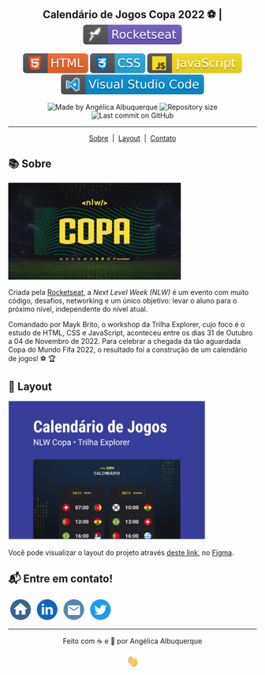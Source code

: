 ﻿<h2 align="center">
  Calendário de Jogos Copa 2022 ⚽  | <img alt="badge rocketseat" align="center" src="https://raw.githubusercontent.com/angelicaalbuquerque/badges-and-icons/f96545c39b9ff34534ee166d78e4bcef00de3928/badges/rocketseat.svg">
</h2>

<p align="center">
<img alt="badge html" src="https://raw.githubusercontent.com/angelicaalbuquerque/badges-and-icons/f96545c39b9ff34534ee166d78e4bcef00de3928/badges/html.svg">
<img alt="badge css" src="https://raw.githubusercontent.com/angelicaalbuquerque/badges-and-icons/f96545c39b9ff34534ee166d78e4bcef00de3928/badges/css.svg">
<img alt="badge javascript" src="https://raw.githubusercontent.com/angelicaalbuquerque/badges-and-icons/d369e43d97e48a84cda8328adbd77b1ba280ebbf/badges/javascript.svg">
<img alt="badge vscode" src="https://raw.githubusercontent.com/angelicaalbuquerque/badges-and-icons/f96545c39b9ff34534ee166d78e4bcef00de3928/badges/visual-studio-code.svg">
</p>

<p align="center">
<img alt="Made by Angélica Albuquerque" src="https://img.shields.io/badge/made%20by-Angélica Albuquerque-%20?color=F7DD43">
<img alt="Repository size" src="https://img.shields.io/github/repo-size/angelicaalbuquerque/nlw-world-cup-explorer_rocketseat?color=F7DD43">
<img alt="Last commit on GitHub" src="https://img.shields.io/github/last-commit/angelicaalbuquerque/nlw-world-cup-explorer_rocketseat?color=F7DD43">
</p>

---

<p align="center">
  <a href="#-Sobre">Sobre</a>&nbsp;&nbsp;|&nbsp;
  <a>
    <a href="#-Sobre">Layout</a>&nbsp;&nbsp;|&nbsp;
  <a>
  <a href="#-Entre-em-contato">Contato</a>
</p>

## 📚 Sobre

<div align="left">
    <img src=".github\nlw-copa.png" width="350"/>
</div>

<p>
Criada pela <a href="https://rocketseat.com.br/" target="_blank">Rocketseat</a>, a <em>Next Level Week (NLW)</em> é um evento com muito código, desafios, networking e um único objetivo: levar o aluno para o próximo nível, independente do nível atual.

Comandado por Mayk Brito, o workshop da Trilha Explorer, cujo foco é o estudo de HTML, CSS e JavaScript, aconteceu entre os dias 31 de Outubro a 04 de Novembro de 2022. Para celebrar a chegada da tão aguardada Copa do Mundo Fifa 2022, o resultado foi a construção de um calendário de jogos! ⚽ 🏆

</p>

## 🔖 Layout

<div align="left">
    <img src=".github\Capa.png" width="400"/>
</div>

Você pode visualizar o layout do projeto através [deste link](https://www.figma.com/community/file/1169028052212317700), no [Figma](http://figma.com/).

## 📬 Entre em contato!

<p align="left">
    <a href="https://www.frontangie.dev/" target="blank" style="text-decoration: none; color: unset;">
    <img align="center" src="https://raw.githubusercontent.com/angelicaalbuquerque/badges-and-icons/main/icons/circle/portfolio.svg" alt="frontangie.dev" height="50" width="50" />
  </a>
  <a href="https://linkedin.com/in/angelica-albuquerque/" target="blank" style="text-decoration: none; color: unset;">
    <img align="center" src="https://raw.githubusercontent.com/angelicaalbuquerque/badges-and-icons/main/icons/circle/linkedin.svg" alt="Linkedin" height="50" width="50" />
  </a>
  <a href="mailto:hi@frontangie.dev" target="blank" style="text-decoration: none;">
    <img align="center" src="https://raw.githubusercontent.com/angelicaalbuquerque/badges-and-icons/main/icons/circle/email.svg" alt="Email" height="50" width="50" />
  </a>
  <a href="https://twitter.com/frontangie" target="blank" style="text-decoration: none;">
    <img align="center" src="https://raw.githubusercontent.com/angelicaalbuquerque/badges-and-icons/main/icons/circle/twitter.svg" alt="Twitter" height="50" width="50" />
    </a>
</p>

---

<p align="center">
Feito com ☕ e 🖤 por Angélica Albuquerque
</p>

<p align="center">
<img src="https://raw.githubusercontent.com/angelicaalbuquerque/badges-and-icons/main/gif/hi.gif" width="25px" height="25px"> 
</p>
